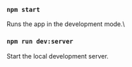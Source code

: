 ### `npm start`

Runs the app in the development mode.\

### `npm run dev:server`

Start the local development server.
